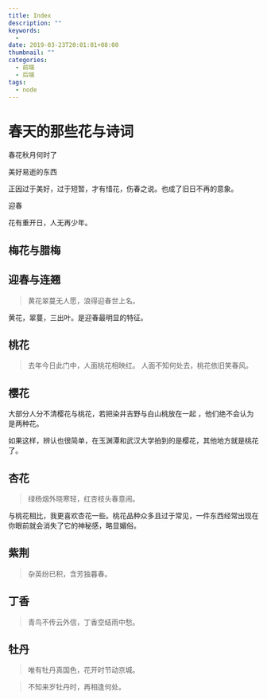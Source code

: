```yaml
---
title: Index
description: ""
keywords:
  - 
date: 2019-03-23T20:01:01+08:00
thumbnail: ""
categories:
  - 前端
  - 后端
tags:
  - node
---
```


# 春天的那些花与诗词

春花秋月何时了

美好易逝的东西

正因过于美好，过于短暂，才有惜花，伤春之说。也成了旧日不再的意象。

迎春

花有重开日，人无再少年。

## 梅花与腊梅

> 

## 迎春与连翘

> 黄花翠蔓无人愿，浪得迎春世上名。

黄花，翠蔓，三出叶。是迎春最明显的特征。

## 桃花

> 去年今日此门中，人面桃花相映红。
> 人面不知何处去，桃花依旧笑春风。


## 樱花

大部分人分不清樱花与桃花，若把染井吉野与白山桃放在一起 ，他们绝不会认为是两种花。

如果这样，辨认也很简单，在玉渊潭和武汉大学拍到的是樱花，其他地方就是桃花了。

## 杏花

> 绿杨烟外晓寒轻，红杏枝头春意闹。

与桃花相比，我更喜欢杏花一些。桃花品种众多且过于常见，一件东西经常出现在你眼前就会消失了它的神秘感，略显媚俗。

## 紫荆

> 杂英纷已积，含芳独暮春。

## 丁香

> 青鸟不传云外信，丁香空结雨中愁。

## 牡丹

> 唯有牡丹真国色，花开时节动京城。

> 不知来岁牡丹时，再相逢何处。
